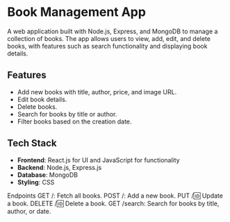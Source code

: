 # Book Management App

A web application built with Node.js, Express, and MongoDB to manage a collection of books. The app allows users to view, add, edit, and delete books, with features such as search functionality and displaying book details.

## Features

- Add new books with title, author, price, and image URL.
- Edit book details.
- Delete books.
- Search for books by title or author.
- Filter books based on the creation date.

## Tech Stack

- **Frontend**: React.js for UI and JavaScript for functionality
- **Backend**: Node.js, Express.js
- **Database**: MongoDB
- **Styling**: CSS

Endpoints
GET /: Fetch all books.
POST /: Add a new book.
PUT /:id: Update a book.
DELETE /:id: Delete a book.
GET /search: Search for books by title, author, or date.
